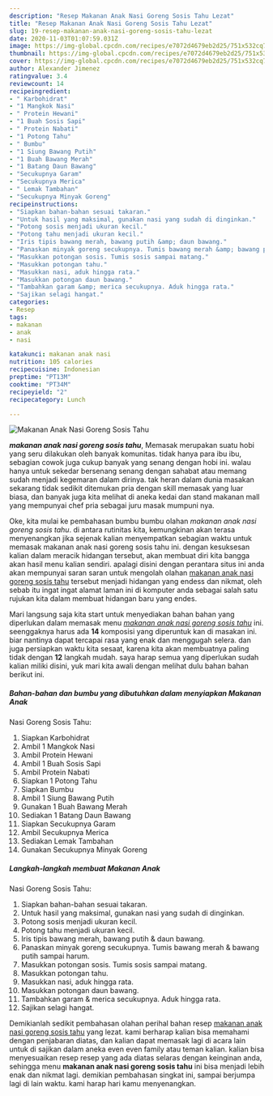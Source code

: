 ```yaml
---
description: "Resep Makanan Anak Nasi Goreng Sosis Tahu Lezat"
title: "Resep Makanan Anak Nasi Goreng Sosis Tahu Lezat"
slug: 19-resep-makanan-anak-nasi-goreng-sosis-tahu-lezat
date: 2020-11-03T01:07:59.031Z
image: https://img-global.cpcdn.com/recipes/e7072d4679eb2d25/751x532cq70/makanan-anak-nasi-goreng-sosis-tahu-foto-resep-utama.jpg
thumbnail: https://img-global.cpcdn.com/recipes/e7072d4679eb2d25/751x532cq70/makanan-anak-nasi-goreng-sosis-tahu-foto-resep-utama.jpg
cover: https://img-global.cpcdn.com/recipes/e7072d4679eb2d25/751x532cq70/makanan-anak-nasi-goreng-sosis-tahu-foto-resep-utama.jpg
author: Alexander Jimenez
ratingvalue: 3.4
reviewcount: 14
recipeingredient:
- " Karbohidrat"
- "1 Mangkok Nasi"
- " Protein Hewani"
- "1 Buah Sosis Sapi"
- " Protein Nabati"
- "1 Potong Tahu"
- " Bumbu"
- "1 Siung Bawang Putih"
- "1 Buah Bawang Merah"
- "1 Batang Daun Bawang"
- "Secukupnya Garam"
- "Secukupnya Merica"
- " Lemak Tambahan"
- "Secukupnya Minyak Goreng"
recipeinstructions:
- "Siapkan bahan-bahan sesuai takaran."
- "Untuk hasil yang maksimal, gunakan nasi yang sudah di dinginkan."
- "Potong sosis menjadi ukuran kecil."
- "Potong tahu menjadi ukuran kecil."
- "Iris tipis bawang merah, bawang putih &amp; daun bawang."
- "Panaskan minyak goreng secukupnya. Tumis bawang merah &amp; bawang putih sampai harum."
- "Masukkan potongan sosis. Tumis sosis sampai matang."
- "Masukkan potongan tahu."
- "Masukkan nasi, aduk hingga rata."
- "Masukkan potongan daun bawang."
- "Tambahkan garam &amp; merica secukupnya. Aduk hingga rata."
- "Sajikan selagi hangat."
categories:
- Resep
tags:
- makanan
- anak
- nasi

katakunci: makanan anak nasi 
nutrition: 105 calories
recipecuisine: Indonesian
preptime: "PT13M"
cooktime: "PT34M"
recipeyield: "2"
recipecategory: Lunch

---
```



![Makanan Anak
Nasi Goreng Sosis Tahu](https://img-global.cpcdn.com/recipes/e7072d4679eb2d25/751x532cq70/makanan-anak-nasi-goreng-sosis-tahu-foto-resep-utama.jpg)

<b><i>makanan anak
nasi goreng sosis tahu</i></b>, Memasak merupakan suatu hobi yang seru dilakukan oleh banyak komunitas. tidak hanya para ibu ibu, sebagian cowok juga cukup banyak yang senang dengan hobi ini. walau hanya untuk sekedar bersenang senang dengan sahabat atau memang sudah menjadi kegemaran dalam dirinya. tak heran dalam dunia masakan sekarang tidak sedikit ditemukan pria dengan skill memasak yang luar biasa, dan banyak juga kita melihat di aneka kedai dan stand makanan mall yang mempunyai chef pria sebagai juru masak mumpuni nya.

Oke, kita mulai ke pembahasan bumbu bumbu olahan <i>makanan anak
nasi goreng sosis tahu</i>. di antara rutinitas kita, kemungkinan akan terasa menyenangkan jika sejenak kalian menyempatkan sebagian waktu untuk memasak makanan anak
nasi goreng sosis tahu ini. dengan kesuksesan kalian dalam meracik hidangan tersebut, akan membuat diri kita bangga akan hasil menu kalian sendiri. apalagi disini dengan perantara situs ini anda akan mempunyai saran saran untuk mengolah olahan <u>makanan anak
nasi goreng sosis tahu</u> tersebut menjadi hidangan yang endess dan nikmat, oleh sebab itu ingat ingat alamat laman ini di komputer anda sebagai salah satu rujukan kita dalam membuat hidangan baru yang endes.




Mari langsung saja kita start untuk menyediakan bahan bahan yang diperlukan dalam memasak menu <u><i>makanan anak
nasi goreng sosis tahu</i></u> ini. seenggaknya harus ada <b>14</b> komposisi yang diperuntuk kan di masakan ini. biar nantinya dapat tercapai rasa yang enak dan menggugah selera. dan juga persiapkan waktu kita sesaat, karena kita akan membuatnya paling tidak dengan <b>12</b> langkah mudah. saya harap semua yang diperlukan sudah kalian miliki disini, yuk mari kita awali dengan melihat dulu bahan bahan berikut ini.

<!--inarticleads1-->

##### Bahan-bahan dan bumbu yang dibutuhkan dalam menyiapkan Makanan Anak
Nasi Goreng Sosis Tahu:

1. Siapkan  Karbohidrat
1. Ambil 1 Mangkok Nasi
1. Ambil  Protein Hewani
1. Ambil 1 Buah Sosis Sapi
1. Ambil  Protein Nabati
1. Siapkan 1 Potong Tahu
1. Siapkan  Bumbu
1. Ambil 1 Siung Bawang Putih
1. Gunakan 1 Buah Bawang Merah
1. Sediakan 1 Batang Daun Bawang
1. Siapkan Secukupnya Garam
1. Ambil Secukupnya Merica
1. Sediakan  Lemak Tambahan
1. Gunakan Secukupnya Minyak Goreng




<!--inarticleads2-->

##### Langkah-langkah membuat Makanan Anak
Nasi Goreng Sosis Tahu:

1. Siapkan bahan-bahan sesuai takaran.
1. Untuk hasil yang maksimal, gunakan nasi yang sudah di dinginkan.
1. Potong sosis menjadi ukuran kecil.
1. Potong tahu menjadi ukuran kecil.
1. Iris tipis bawang merah, bawang putih &amp; daun bawang.
1. Panaskan minyak goreng secukupnya. Tumis bawang merah &amp; bawang putih sampai harum.
1. Masukkan potongan sosis. Tumis sosis sampai matang.
1. Masukkan potongan tahu.
1. Masukkan nasi, aduk hingga rata.
1. Masukkan potongan daun bawang.
1. Tambahkan garam &amp; merica secukupnya. Aduk hingga rata.
1. Sajikan selagi hangat.




Demikianlah sedikit pembahasan olahan perihal bahan resep <u>makanan anak
nasi goreng sosis tahu</u> yang lezat. kami berharap kalian bisa memahami dengan penjabaran diatas, dan kalian dapat memasak lagi di acara lain untuk di sajikan dalam aneka even even family atau teman kalian. kalian bisa menyesuaikan resep resep yang ada diatas selaras dengan keinginan anda, sehingga menu <b>makanan anak
nasi goreng sosis tahu</b> ini bisa menjadi lebih enak dan nikmat lagi. demikian pembahasan singkat ini, sampai berjumpa lagi di lain waktu. kami harap hari kamu menyenangkan.
